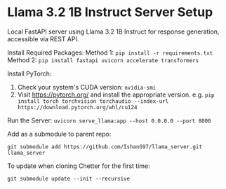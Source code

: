 # Llama 3.2 1B Instruct Server Setup

Local FastAPI server using Llama 3.2 1B Instruct for response generation, accessible via REST API.

Install Required Packages:
Method 1: 
`pip install -r requirements.txt`
Method 2: 
`pip install fastapi uvicorn accelerate transformers`

Install PyTorch:
1. Check your system's CUDA version:
   `nvidia-smi`
2. Visit https://pytorch.org/ and install the appropriate version. e.g. 
`pip install torch torchvision torchaudio --index-url https://download.pytorch.org/whl/cu124`

Run the Server:
`uvicorn serve_llama:app --host 0.0.0.0 --port 8000`

Add as a submodule to parent repo:

`git submodule add https://github.com/IshanG97/llama_server.git llama_server`

To update when cloning Chetter for the first time: 

`git submodule update --init --recursive`
